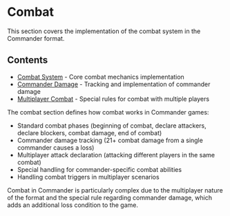 # Combat

This section covers the implementation of the combat system in the Commander format.

## Contents

- [Combat System](combat_system.md) - Core combat mechanics implementation
- [Commander Damage](commander_damage.md) - Tracking and implementation of commander damage
- [Multiplayer Combat](multiplayer_combat.md) - Special rules for combat with multiple players

The combat section defines how combat works in Commander games:

- Standard combat phases (beginning of combat, declare attackers, declare blockers, combat damage, end of combat)
- Commander damage tracking (21+ combat damage from a single commander causes a loss)
- Multiplayer attack declaration (attacking different players in the same combat)
- Special handling for commander-specific combat abilities
- Handling combat triggers in multiplayer scenarios

Combat in Commander is particularly complex due to the multiplayer nature of the format and the special rule regarding commander damage, which adds an additional loss condition to the game. 